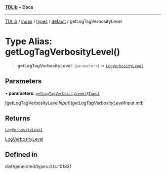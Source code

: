 [**TDLib**](../../../../../../README.md) • **Docs**

***

[TDLib](../../../../../../modules.md) / [index](../../../../../README.md) / [types](../../../README.md) / [default](../README.md) / getLogTagVerbosityLevel

# Type Alias: getLogTagVerbosityLevel()

> **getLogTagVerbosityLevel**: (`parameters`) => [`LogVerbosityLevel`](LogVerbosityLevel.md)

## Parameters

• **parameters**: [`getLogTagVerbosityLevel$Input`](getLogTagVerbosityLevel$Input.md)

[getLogTagVerbosityLevel$Input](getLogTagVerbosityLevel$Input.md)

## Returns

[`LogVerbosityLevel`](LogVerbosityLevel.md)

[LogVerbosityLevel](LogVerbosityLevel.md)

## Defined in

dist/generated/types.d.ts:101831
